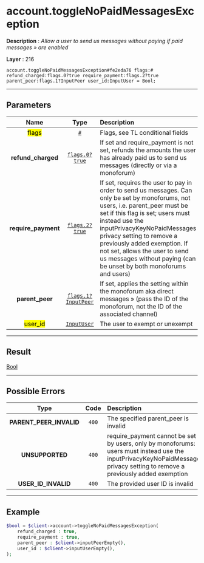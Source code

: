 # account.toggleNoPaidMessagesException

**Description** : *Allow a user to send us messages without paying if paid messages &raquo; are enabled*

**Layer** : 216

```tl
account.toggleNoPaidMessagesException#fe2eda76 flags:# refund_charged:flags.0?true require_payment:flags.2?true parent_peer:flags.1?InputPeer user_id:InputUser = Bool;
```

---

## Parameters

| Name | Type | Description |
| :---: | :---: | :--- |
| <mark>flags</mark> | [`#`](type/#) | Flags, see TL conditional fields |
| **refund_charged** | [`flags.0?true`](type/true) | If set and require_payment is not set, refunds the amounts the user has already paid us to send us messages (directly or via a monoforum) |
| **require_payment** | [`flags.2?true`](type/true) | If set, requires the user to pay in order to send us messages. Can only be set by monoforums, not users, i.e. parent_peer must be set if this flag is set; users must instead use the inputPrivacyKeyNoPaidMessages privacy setting to remove a previously added exemption. If not set, allows the user to send us messages without paying (can be unset by both monoforums and users) |
| **parent_peer** | [`flags.1?InputPeer`](type/InputPeer) | If set, applies the setting within the monoforum aka direct messages » (pass the ID of the monoforum, not the ID of the associated channel) |
| <mark>user_id</mark> | [`InputUser`](type/InputUser) | The user to exempt or unexempt |

---

## Result

[Bool](type/Bool)

---

## Possible Errors

| Type | Code | Description |
| :---: | :---: | :--- |
| **PARENT_PEER_INVALID** | `400` | The specified parent_peer is invalid |
| **UNSUPPORTED** | `400` | require_payment cannot be set by users, only by monoforums: users must instead use the inputPrivacyKeyNoPaidMessages privacy setting to remove a previously added exemption |
| **USER_ID_INVALID** | `400` | The provided user ID is invalid |

---

## Example

```php
$bool = $client->account->toggleNoPaidMessagesException(
	refund_charged : true,
	require_payment : true,
	parent_peer : $client->inputPeerEmpty(),
	user_id : $client->inputUserEmpty(),
);
```